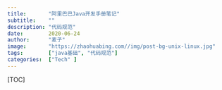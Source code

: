 ```yaml
---
title:       "阿里巴巴Java开发手册笔记"
subtitle:    ""
description: "代码规范"
date:        2020-06-24
author:      "麦子"
image:       "https://zhaohuabing.com//img/post-bg-unix-linux.jpg"
tags:        ["java基础", "代码规范"]
categories:  ["Tech" ]
---
```


[TOC]

